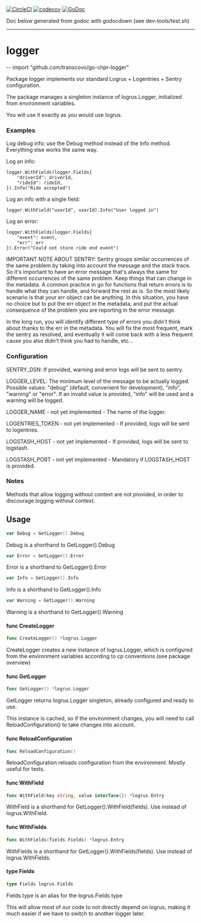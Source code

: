 [![CircleCI](https://circleci.com/gh/transcovo/go-chpr-logger.svg?style=shield)](https://circleci.com/gh/transcovo/go-chpr-logger)
[![codecov](https://codecov.io/gh/transcovo/go-chpr-logger/branch/master/graph/badge.svg)](https://codecov.io/gh/transcovo/go-chpr-logger)
[![GoDoc](https://godoc.org/github.com/transcovo/go-chpr-logger?status.svg)](https://godoc.org/github.com/transcovo/go-chpr-logger)

Doc below generated from godoc with godocdown (see dev-tools/test.sh)

--------------------
# logger
--
    import "github.com/transcovo/go-chpr-logger"

Package logger implements our standard Logrus + Logentries + Sentry
configuration.

The package manages a singleton instance of logrus.Logger, initialized from
environment variables.

You will use it exactly as you would use logrus.


### Examples

Log debug info: use the Debug method instead of the Info method. Everything else
works the same way.

Log an info:

    logger.WithFields(logger.Fields{
    	"driverId": driverId,
    	"rideId": rideId,
    }).Info("Ride accepted")

Log an info with a single field:

    logger.WithField("userId", userId).Info("User logged in")

Log an error:

    logger.WithFields(logger.Fields{
    	"event": event,
    	"err": err
    }).Error("Could not store ride end event")

IMPORTANT NOTE ABOUT SENTRY: Sentry groups similar occurrences of the same
problem by taking into account the message and the stack trace. So it's
important to have an error message that's always the same for different
occurrences of the same problem. Keep things that can change in the metadata. A
common practice in go for functions that return errors is to handle what they
can handle, and forward the rest as is. So the most likely scenario is that your
err object can be anything. In this situation, you have no choice but to put the
err object in the metadata, and put the actual consequence of the problem you
are reporting in the error message.

In the long run, you will identify different type of errors you didn't think
about thanks to the err in the metadata. You will fix the most frequent, mark
the sentry as resolved, and eventually it will come back with a less frequent
cause you also didn't think you had to handle, etc...


### Configuration

SENTRY_DSN: If provided, warning and error logs will be sent to sentry.

LOGGER_LEVEL: The minimum level of the message to be actually logged. Possible
values: "debug" (default, convenient for development), "info", "warning" or
"error". If an invalid value is provided, "info" will be used and a warning will
be logged.

LOGGER_NAME - not yet implemented - The name of the logger.

LOGENTRIES_TOKEN - not yet implemented - If provided, logs will be sent to
logentries.

LOGSTASH_HOST - not yet implemented - If provided, logs will be sent to
logstash.

LOGSTASH_PORT - not yet implemented - Mandatory if LOGSTASH_HOST is provided.


### Notes

Methods that allow logging without context are not provided, in order to
discourage logging without context.

## Usage

```go
var Debug = GetLogger().Debug
```
Debug is a shorthand to GetLogger().Debug

```go
var Error = GetLogger().Error
```
Error is a shorthand to GetLogger().Error

```go
var Info = GetLogger().Info
```
Info is a shorthand to GetLogger().Info

```go
var Warning = GetLogger().Warning
```
Warning is a shorthand to GetLogger().Warning

#### func  CreateLogger

```go
func CreateLogger() *logrus.Logger
```
CreateLogger creates a new instance of logrus.Logger, which is configured from
the environment variables according to cp conventions (see package overview)

#### func  GetLogger

```go
func GetLogger() *logrus.Logger
```
GetLogger returns logrus.Logger singleton, already configured and ready to use.

This instance is cached, so if the environment changes, you will need to call
ReloadConfiguration() to take changes into account.

#### func  ReloadConfiguration

```go
func ReloadConfiguration()
```
ReloadConfiguration reloads configuration from the environment. Mostly useful
for tests.

#### func  WithField

```go
func WithField(key string, value interface{}) *logrus.Entry
```
WithField is a shorthand for GetLogger().WithField(fields). Use instead of
logrus.WithField.

#### func  WithFields

```go
func WithFields(fields Fields) *logrus.Entry
```
WithFields is a shorthand for GetLogger().WithFields(fields). Use instead of
logrus.WithFields.

#### type Fields

```go
type Fields logrus.Fields
```

Fields type is an alias for the logrus.Fields type

This will allow most of our code to not directly depend on logrus, making it
much easier if we have to switch to another logger later.
